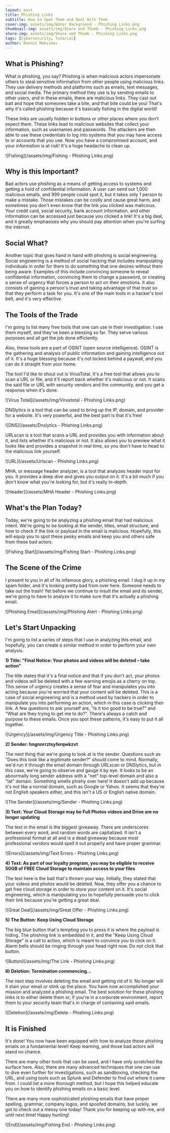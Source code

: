 ```yaml
---
layout: post
title: Phishing Links
subtitle: How to Spot Them and Deal With Them
cover-img: assets/img/Water Background - Phishing Links.png
thumbnail-img: assets/img/Share and Thumb - Phishing Links.png
share-img: assets/img/Share and Thumb - Phishing Links.png
tags: [Cybersecurity, Tutorial]
author: Dennis Maksimov
---
```


## What is Phishing?

What is phishing, you say? Phishing is when malicious actors impersonate others to steal sensitive information from other people using malicious links. They use delivery methods and platforms such as emails, text messages, and social media. The primary method they use is by sending emails to other users, and in these emails, there are malicious links. They cast out bait and hope that someones take a bite, and that bite could be you! That's why it's called phishing because it's basically fishing in the digital world!

These links are usually hidden in buttons or other places where you don't expect them. These links lead to malicious websites that collect your information, such as usernames and passwords. The attackers are then able to use these credentials to log into systems that you may have access to or accounts that you use. Now you have a compromised account, and your information is at risk! It's a huge headache to clean up.

![Fishing](/assets/img/Fishing - Phishing Links.png)

## Why is this Important?

Bad actors use phishing as a means of getting access to systems and getting a hold of confidential information. A user can send out 1,000 malicious emails, and 999 people could spot it, but it takes only 1 person to make a mistake. Those mistakes can be costly and cause great harm, and sometimes you don't even know that the link you clicked was malicious. Your credit card, social security, bank account information, and other information can be accessed just because you clicked a link! It's a big deal, and it greatly emphasises why you should pay attention when you're surfing the internet.

## Social What?

Another topic that goes hand in hand with phishing is social engineering. Social engineering is a method of social hacking that includes manipulating individuals in order for them to do something that one desires without them being aware. Examples of this include convincing someone to reveal confidential information, convincing them to change a password, or creating a sense of urgency that forces a person to act on their emotions. It also consists of gaining a person's trust and taking advantage of that trust so that they perform a task for you. It's one of the main tools in a hacker's tool belt, and it's very effective.

## The Tools of the Trade

I'm going to list many free tools that one can use in their investigation. I use them myself, and they've been a blessing so far. They serve various purposes and all get the job done efficiently.

Also, these tools are a part of OSINT (open source intelligence). OSINT is the gathering and analysis of public information and gaining intelligence out of it. It's a huge blessing because it's not locked behind a paywall, and you can do it straight from your home. 

The tool I'd like to shout out is VirusTotal. It's a free tool that allows you to scan a URL or file, and it'll report back whether it's malicious or not. It scans the said file or URL with security vendors and the community, and you get a response when it's done.

![Virus Total](/assets/img/Virustotal - Phishing Links.png)

DNSlytics is a tool that can be used to bring up the IP, domain, and provider for a website. It's very powerful, and the best part is that it's free!

![DNS](/assets/Dnslytics - Phishing Links.png)

URLscan is a tool that scans a URL and provides you with information about it, and lists whether it's malicious or not. It also allows you to preview what it looks like and provides a snapshot in real time, so you don't have to head to the malicious link yourself. 

![URL](/assets/Urlscan - Phishing Links.png)

MHA, or message header analyzer, is a tool that analyzes header input for you. It provides a deep dive and gives you output on it. It's a bit much if you don't know what you're looking for, but it's really in-depth.

![Header](/assets/MHA Header - Phishing Links.png)

## What's the Plan Today?

Today, we're going to be analyzing a phishing email that had malicious intent. We're going to be looking at the sender, titles, email structure, and how to check if the link or payload in the email is malicious. Hopefully, this will equip you to spot these pesky emails and keep you and others safe from these bad actors.

![Fishing Start](/assets/img/Fishing Start - Phishing Links.png)

## The Scene of the Crime

I present to you in all of its infamous glory, a phishing email. I dug it up in my spam folder, and it's looking pretty bad from over here. Someone needs to take out the trash! Yet before we continue to insult the email and its sender, we're going to have to analyze it to make sure that it's actually a phishing email.

![Phishing Email](/assets/img/Phishing Alert - Phishing Links.png)

## Let's Start Unpacking

I'm going to list a series of steps that I use in analyzing this email, and hopefully, you can create a similar method in order to perform your own analysis.

**1) Title: "Final Notice: Your photos and videos will be deleted – take action"**

The title states that it's a final notice and that if you don't act, your photos and videos will be deleted with a few warning emojis as a cherry on top. This sense of urgency creates a sense of fear and manipulates you into acting because you're worried that your content will be deleted. This is a case of social engineering and is a method used by hackers in order to manipulate you into performing an action, which in this case is clicking their link. A few questions to ask yourself are, "Is it too good to be true?" and "What are they trying to get me to do?". There's always a catch and purpose to these emails. Once you spot these patterns, it's easy to put it all together.

![Urgency](/assets/img/Urgency Title - Phishing Links.png)

**2) Sender: hngnnrrztsyferqwkzvt**

The next thing that we're going to look at is the sender. Questions such as "Does this look like a legitimate sender?" should come to mind. Normally, we'd run it through the email domain through URLscan or DNSlytics, but in this case, we're going to observe and gauge it by eye. It looks to be an abnormally long sender address with a "net" top-level domain and also a "lat" domain. Something smells phishy over here! It doesn't add up because it's not like a normal domain, such as Google or Yahoo. It seems that they're not English speakers either, and this isn't a US or English native domain. 

![The Sender](/assets/img/Sender - Phishing Links.png)
 
**3) Text: Your Cloud Storage may be Full Photos videos and Drive are no longer updating**

The text in the email is the biggest giveaway. There are underscores between every word, and random words are capitalized. It isn't a professional format at all and is a dead giveaway because most professional vendors would spell it out properly and have proper grammar.

![Errors](/assets/img/Text Errors - Phishing Links.png)

**4) Text: As part of our loyalty program, you may be eligible to receive 50GB of FREE Cloud Storage to maintain access to your files**

The text here is the bait that's thrown your way. Initially, they stated that your videos and photos would be deleted. Now, they offer you a chance to get free cloud storage in order to store your content on it. It's social engineering, which is manipulating you to hopefully persuade you to click their link because you're getting a great deal.

![Great Deal](/assets/img/Great Offer - Phishing Links.png)

**5) The Button: Keep Using Cloud Storage**

The big blue button that's tempting you to press it is where the payload is hiding. The phishing link is embedded in it, and the "Keep Using Cloud Storage" is a call to action, which is meant to convince you to click on it. Alarm bells should be ringing through your head right now. Do not click that button.

![Button](/assets/img/The Link - Phishing Links.png)

**6) Deletion: Termination commencing...**

The next step involves deleting the email and getting rid of it. No longer will it stain your email or stink up the place. You have now accomplished your mission and analyzed a phishing email. The best solution for these phishing links is to either delete them or, if you're in a corporate environment, report them to your security team that's in charge of containing said emails. 

![Deletion](/assets/img/Delete - Phishing Links.png)

## It is Finished

It's done! You now have been equipped with how to analyze these phishing emails on a fundamental level! Keep learning, and those bad actors will stand no chance.

There are many other tools that can be used, and I have only scratched the surface here. Also, there are many advanced techniques that one can use to dive even further for investigations, such as sandboxing, checking the URL, and using tools such as Splunk and Defender to find out where it came from. I could list a more thorough method, but I hope this helped educate you on how to identify phishing emails on a basic level.

There are many more sophisticated phishing emails that have proper spelling, grammar, company logos, and spoofed domains, but luckily, we got to check out a messy one today! Thank you for keeping up with me, and until next time! Happy hunting!

![End](/assets/img/Fishing End - Phishing Links.png)








